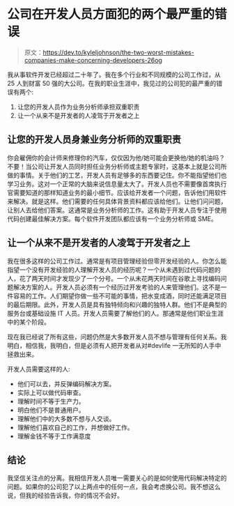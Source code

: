 # 公司在开发人员方面犯的两个最严重的错误

> 原文：<https://dev.to/kyleljohnson/the-two-worst-mistakes-companies-make-concerning-developers-26og>

我从事软件开发已经超过二十年了。我在多个行业和不同规模的公司工作过，从 25 人到财富 50 强的大公司。在我的职业生涯中，我见过的公司犯的最严重的错误有两个:

1.  让您的开发人员作为业务分析师承担双重职责
2.  让一个从来不是开发者的人凌驾于开发者之上

## 让您的开发人员身兼业务分析师的双重职责

你会雇佣你的会计师来修理你的汽车，仅仅因为他/她可能会更换他/她的机油吗？不要！当公司让开发人员同时担任业务分析师或主题专家时，这基本上就是公司所做的事情。关于他们的工艺，开发人员有足够多的东西要记住。你不能指望他们也学习业务。这对一个正常的大脑来说信息量太大了。开发人员也不需要像首席执行官需要知道的那样知道业务的最小细节。应该给开发者一个问题，告诉他们用软件来解决。就是这样。他们需要的任何具体背景资料都应该给他们。让他们问问题，让别人去给他们答案。这通常是业务分析师的工作。这有助于开发人员专注于使用代码创建最佳解决方案。每个软件开发团队都应该有一个业务分析师或 SME。

## 让一个从来不是开发者的人凌驾于开发者之上

我在很多这样的公司工作过。通常是有项目管理经验但零开发经验的人。你怎么能指望一个没有开发经验的人理解开发人员的经历呢？一个从未遇到过代码问题的人，花了两天时间才发现少了一个分号。一个从未花两天时间在谷歌上寻找编码问题解决方案的人。开发人员必须有一个经历过开发考验的人来管理他们。这不是一件容易的工作。人们期望你做一些不可能的事情，把水变成酒，同时还能满足项目的最后期限。此外，开发人员是具有独特倾向和兴趣的独特人群。他们不是典型的服务台或基础设施 IT 人员。开发人员需要了解他们的人。那通常是他们职业生涯中的某个阶段。

现在我已经说了所有这些，问题仍然是大多数开发人员不想与管理有任何关系。我明白，相信我，我明白，但是必须有人把开发者从对#devlife 一无所知的人手中拯救出来。

开发人员需要这样的人:

*   他们可以去，并反弹编码解决方案。
*   实际上可以做代码审查。
*   理解时间不等于生产力。
*   明白他们不是普通用户。
*   理解他们中的大多数不想与人交谈。
*   理解他们喜欢自己的工作，并想做好工作。
*   理解金钱不等于工作满意度

## 结论

我坚信关注点的分离。我相信开发人员唯一需要关心的是如何使用代码解决特定的问题。如果你的公司犯了以上两点中的任何一点，我会考虑换公司。我不想这么说，但我的经验告诉我，你的情况不会好。